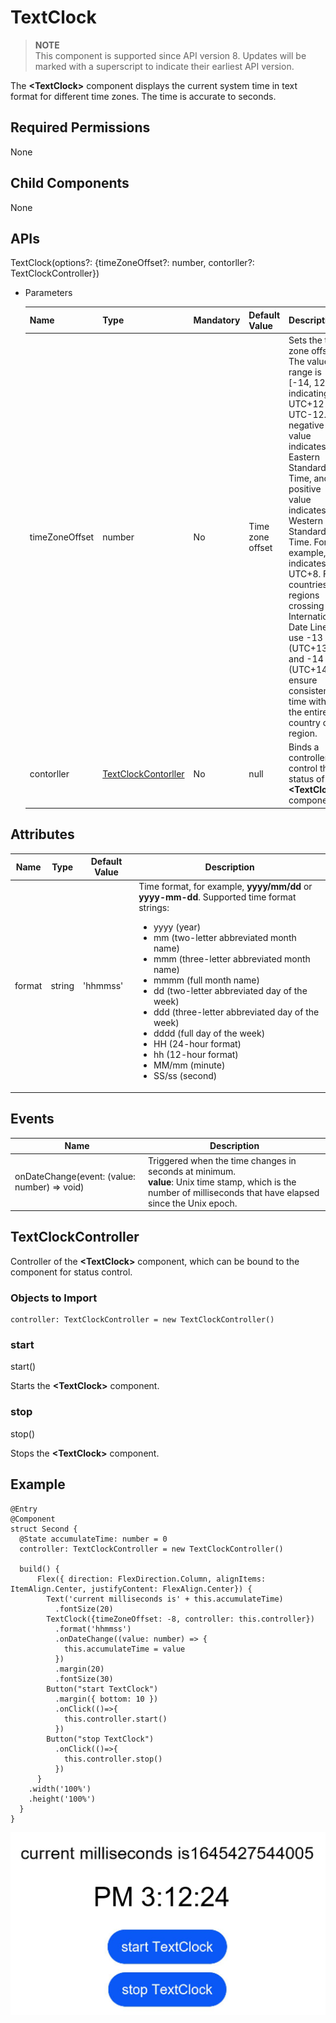 # TextClock

> **NOTE**<br>
> This component is supported since API version 8. Updates will be marked with a superscript to indicate their earliest API version.

The **<TextClock\>** component displays the current system time in text format for different time zones. The time is accurate to seconds.

## Required Permissions

None

## Child Components

None

## APIs

TextClock(options?: {timeZoneOffset?: number, contorller?: TextClockController})

- Parameters

  | Name  | Type | Mandatory | Default Value          | Description                                                |
  | -------- | -------- | ---- | ------------------ | ------------------------------------------------------------ |
  | timeZoneOffset | number   | No  | Time zone offset| Sets the time zone offset. The value range is [-14, 12], indicating UTC+12 to UTC-12. A negative value indicates Eastern Standard Time, and a positive value indicates Western Standard Time. For example, **-8** indicates UTC+8. For countries or regions crossing the International Date Line, use -13 (UTC+13) and -14 (UTC+14) to ensure consistent time within the entire country or region. |
  | contorller | [TextClockContorller](#TextClockController) | No| null | Binds a controller to control the status of the **<TextClock\>** component. |

## Attributes

| Name  | Type| Default Value  | Description                                                        |
| ------ | -------- | -------- | ------------------------------------------------------------ |
| format | string   | 'hhmmss' | Time format, for example, **yyyy/mm/dd** or **yyyy-mm-dd**. Supported time format strings: <ul><li>yyyy (year)</li> <li>mm (two-letter abbreviated month name)</li> <li>mmm (three-letter abbreviated month name)</li> <li>mmmm (full month name)</li> <li>dd (two-letter abbreviated day of the week)</li> <li>ddd (three-letter abbreviated day of the week)</li> <li>dddd (full day of the week)</li> <li>HH (24-hour format)</li> <li>hh (12-hour format)</li> <li>MM/mm (minute)</li> <li>SS/ss (second)</li></ul>|

## Events

| Name                                         | Description                                                  |
| -------------------------------------------- | ------------------------------------------------------------ |
| onDateChange(event: (value: number) => void) | Triggered when the time changes in seconds at minimum.<br> **value**: Unix time stamp, which is the number of milliseconds that have elapsed since the Unix epoch. |

## TextClockController

Controller of the **<TextClock\>** component, which can be bound to the component for status control.

### Objects to Import

```
controller: TextClockController = new TextClockController()

```

### start

start()

Starts the **<TextClock\>** component.

### stop

stop()

Stops the **<TextClock\>** component.


## Example

```
@Entry
@Component
struct Second {
  @State accumulateTime: number = 0
  controller: TextClockController = new TextClockController()

  build() {
      Flex({ direction: FlexDirection.Column, alignItems: ItemAlign.Center, justifyContent: FlexAlign.Center}) {
        Text('current milliseconds is' + this.accumulateTime)
          .fontSize(20)
        TextClock({timeZoneOffset: -8, controller: this.controller})
          .format('hhmmss')
          .onDateChange((value: number) => {
            this.accumulateTime = value
          })
          .margin(20)
          .fontSize(30)
        Button("start TextClock")
          .margin({ bottom: 10 })
          .onClick(()=>{
            this.controller.start()
          })
        Button("stop TextClock")
          .onClick(()=>{
            this.controller.stop()
          })
      }
    .width('100%')
    .height('100%')
  }
}
```
![](figures/text_clock.png)
